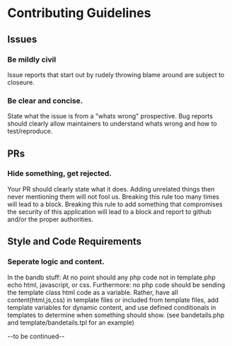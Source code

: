 # Contributing Guidelines

## Issues

### Be mildly civil

Issue reports that start out by rudely throwing blame around are subject to closeure.

### Be clear and concise.

State what the issue is from a "whats wrong" prospective.
Bug reports should clearly allow maintainers to understand whats wrong and how to test/reproduce.

## PRs

### Hide something, get rejected.

Your PR should clearly state what it does. Adding unrelated things then never mentioning them will not fool us.
Breaking this rule too many times will lead to a block.
Breaking this rule to add something that compromises the security of this application will lead to a block and report to github and/or the proper authorities.

## Style and Code Requirements

### Seperate logic and content.

In the bandb stuff: At no point should any php code not in template.php echo html, javascript, or css. Furthermore: no php code should be sending the template class html code as a variable.
Rather, have all content(html,js,css) in template files or included from template files, add template variables for dynamic content, and use defined conditionals in templates to determine when something should show. (see bandetails.php and template/bandetails.tpl for an example)

--to be continued--
